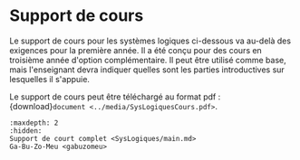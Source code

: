 # Support de cours

Le support de cours pour les systèmes logiques ci-dessous va au-delà des exigences pour la première année. Il a été conçu pour des cours en troisième année d'option complémentaire. Il peut être utilisé comme base, mais l'enseignant devra indiquer quelles sont les parties introductives sur lesquelles il s'appuie.


Le support de cours peut être téléchargé au format pdf : {download}`document <../media/SysLogiquesCours.pdf>`.

```{toctree}
:maxdepth: 2
:hidden:
Support de court complet <SysLogiques/main.md>
Ga-Bu-Zo-Meu <gabuzomeu>
```
